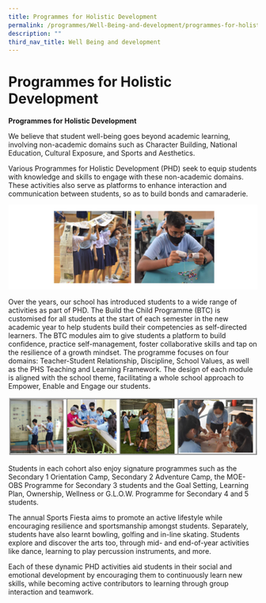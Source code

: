 ```yaml
---
title: Programmes for Holistic Development
permalink: /programmes/Well-Being-and-development/programmes-for-holistic-development/
description: ""
third_nav_title: Well Being and development
---
```

# **Programmes for Holistic Development**

**Programmes for Holistic Development**

We believe that student well-being goes beyond academic learning, involving non-academic domains such as Character Building, National Education, Cultural Exposure, and Sports and Aesthetics.

Various Programmes for Holistic Development (PHD) seek to equip students with knowledge and skills to engage with these non-academic domains. These activities also serve as platforms to enhance interaction and communication between students, so as to build bonds and camaraderie.

![](/images/holistic.jpg)

Over the years, our school has introduced students to a wide range of activities as part of PHD. The Build the Child Programme (BTC) is customised for all students at the start of each semester in the new academic year to help students build their competencies as self-directed learners. The BTC modules aim to give students a platform to build confidence, practice self-management, foster collaborative skills and tap on the resilience of a growth mindset. The programme focuses on four domains: Teacher-Student Relationship, Discipline, School Values, as well as the PHS Teaching and Learning Framework. The design of each module is aligned with the school theme, facilitating a whole school approach to Empower, Enable and Engage our students.

![](/images/holistic1.jpg)

Students in each cohort also enjoy signature programmes such as the Secondary 1 Orientation Camp, Secondary 2 Adventure Camp, the MOE-OBS Programme for Secondary 3 students and the Goal Setting, Learning Plan, Ownership, Wellness or G.L.O.W. Programme for Secondary 4 and 5 students.  

The annual Sports Fiesta aims to promote an active lifestyle while encouraging resilience and sportsmanship amongst students. Separately, students have also learnt bowling, golfing and in-line skating. Students explore and discover the arts too, through mid- and end-of-year activities like dance, learning to play percussion instruments, and more.

Each of these dynamic PHD activities aid students in their social and emotional development by encouraging them to continuously learn new skills, while becoming active contributors to learning through group interaction and teamwork.